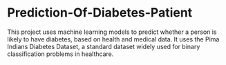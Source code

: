 # Prediction-Of-Diabetes-Patient
This project uses machine learning models to predict whether a person is likely to have diabetes, based on health and medical data. It uses the Pima Indians Diabetes Dataset, a standard dataset widely used for binary classification problems in healthcare.
